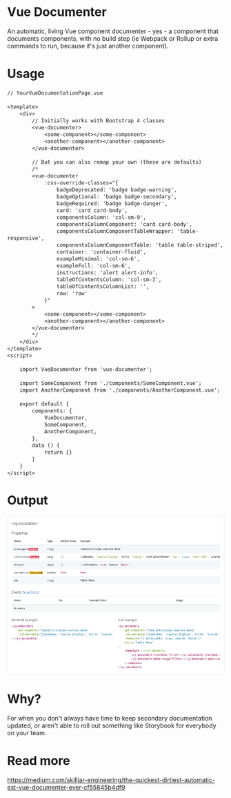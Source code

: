 # Vue Documenter
An automatic, living Vue component documenter - yes - a component that documents components, with no build step (ie Webpack or Rollup or extra commands to run, because it's just another component).

# Usage
```
// YourVueDocumentationPage.vue

<template>
	<div>
		// Initially works with Bootstrap 4 classes
		<vue-documenter>
			<some-component></some-component>
			<another-component></another-component>
		</vue-documenter>

		// But you can also remap your own (these are defaults)
		/*
		<vue-documenter
			:css-override-classes="{
				badgeDeprecated: 'badge badge-warning',
				badgeOptional: 'badge badge-secondary',
				badgeRequired: 'badge badge-danger',
				card: 'card card-body',
				componentsColumn: 'col-sm-9',
				componentsColumnComponent: 'card card-body',
				componentsColumnComponentTableWrapper: 'table-responsive',
				componentsColumnComponentTable: 'table table-striped',
				container: 'container-fluid',
				exampleMinimal: 'col-sm-6',
				exampleFull: 'col-sm-6',
				instructions: 'alert alert-info',
				tableOfContentsColumn: 'col-sm-3',
				tableOfContentsColumnList: '',
				row: 'row'
			}"
		>
			<some-component></some-component>
			<another-component></another-component>
		</vue-documenter>
		*/
	</div>
</template>
<script>

	import VueDocumenter from 'vue-documenter';

	import SomeComponent from './components/SomeComponent.vue';
	import AnotherComponent from './components/AnotherComponent.vue';

	export default {
		components: {
			VueDocumenter,
			SomeComponent,
			AnotherComponent,
		},
		data () {
			return {}
		}
	}
</script>

```

# Output
![Example Vue Documenter output](example/vue-documenter-example.png)

# Why?
For when you don't always have time to keep secondary documentation updated, or aren't able to roll out something like Storybook for everybody on your team.

# Read more
https://medium.com/skilljar-engineering/the-quickest-dirtiest-automatic-est-vue-documenter-ever-cf55845b4df9